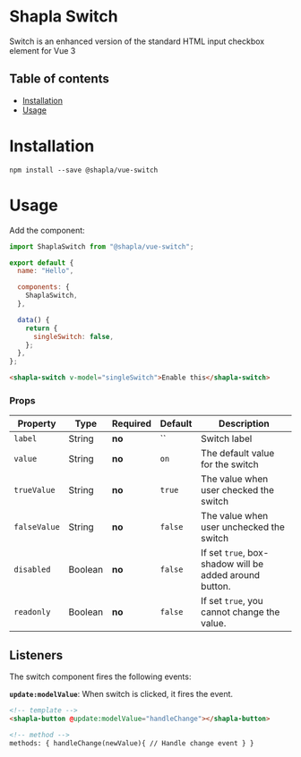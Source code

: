 # Shapla Switch

Switch is an enhanced version of the standard HTML input checkbox element for Vue 3

## Table of contents

- [Installation](#installation)
- [Usage](#usage)

# Installation

```
npm install --save @shapla/vue-switch
```

# Usage

Add the component:

```js
import ShaplaSwitch from "@shapla/vue-switch";

export default {
  name: "Hello",

  components: {
    ShaplaSwitch,
  },

  data() {
    return {
      singleSwitch: false,
    };
  },
};
```

```html
<shapla-switch v-model="singleSwitch">Enable this</shapla-switch>
```

### Props

| Property     | Type    | Required | Default | Description                                            |
| ------------ | ------- | -------- | ------- | ------------------------------------------------------ |
| `label`      | String  | **no**   | ``      | Switch label                                           |
| `value`      | String  | **no**   | `on`    | The default value for the switch                       |
| `trueValue`  | String  | **no**   | `true`  | The value when user checked the switch                 |
| `falseValue` | String  | **no**   | `false` | The value when user unchecked the switch               |
| `disabled`   | Boolean | **no**   | `false` | If set `true`, box-shadow will be added around button. |
| `readonly`   | Boolean | **no**   | `false` | If set `true`, you cannot change the value.            |

## Listeners

The switch component fires the following events:

**`update:modelValue`**: When switch is clicked, it fires the event.

```html
<!-- template -->
<shapla-button @update:modelValue="handleChange"></shapla-button>

<!-- method -->
methods: { handleChange(newValue){ // Handle change event } }
```
